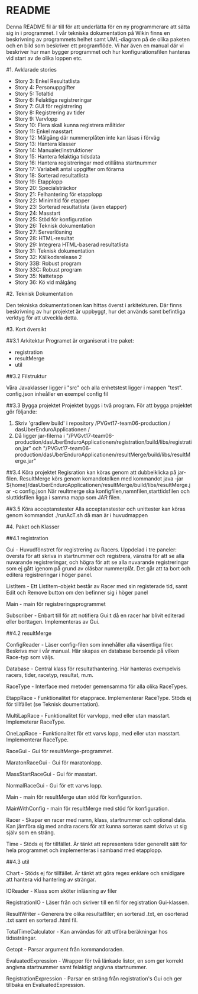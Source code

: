 # README

Denna README fil är till för att underlätta för en ny programmerare att sätta sig in i programmet. I vår tekniska dokumentation på Wikin finns en beskrivning av programmets helhet samt UML-diagram på de olika paketen och en bild som beskriver ett programflöde. Vi har även en manual där vi beskriver hur man bygger programmet och hur konfigurationsfilen hanteras vid start av de olika loppen etc. 

#1. Avklarade stories 

* Story 3: Enkel Resultatlista
* Story 4: Personuppgifter
* Story 5: Totaltid
* Story 6: Felaktiga registreringar
* Story 7: GUI för registrering
* Story 8: Registrering av tider
* Story 9: Varvlopp
* Story 10: Flera skall kunna registrera måltider
* Story 11: Enkel masstart
* Story 12: Målgång där nummerplåten inte kan läsas i förväg
* Story 13: Hantera klasser
* Story 14: Manualer/instruktioner
* Story 15: Hantera felaktiga tidsdata
* Story 16: Hantera registreringar med otillåtna startnummer
* Story 17: Variabelt antal uppgifter om förarna
* Story 18: Sorterad resultatlista
* Story 19: Etapplopp
* Story 20: Specialsträckor
* Story 21: Felhantering för etapplopp
* Story 22: Minimitid för etapper
* Story 23: Sorterad resultatlista (även etapper)
* Story 24: Masstart
* Story 25: Stöd för konfiguration
* Story 26: Teknisk dokumentation
* Story 27: Serverlösning
* Story 28: HTML-resultat
* Story 29: Integrera HTML-baserad resultatlista
* Story 31: Teknisk dokumentation
* Story 32: Källkodsrelease 2
* Story 33B: Robust program
* Story 33C: Robust program
* Story 35: Nattetapp
* Story 36: Kö vid målgång 

#2. Teknisk Dokumentation

Den tekniska dokumentationen kan hittas överst i arkitekturen. Där finns beskrivning av hur projektet är uppbyggt, hur det används samt befintliga verktyg för att utveckla detta.

#3. Kort översikt

##3.1 Arkitektur
Programet är organiserat i tre paket:

* registration
* resultMerge
* util

##3.2 Filstruktur

Våra Javaklasser ligger i "src" och alla enhetstest ligger i mappen "test".
config.json inheåller en exempel config fil 

##3.3 Bygga projektet
Projektet byggs i två program.
För att bygga projektet gör följande:

1. Skriv 'gradlew build' i repository /PVGvt17-team06-production / dasUberEnduroApplicationen /
2. Då ligger jar-filerna i "/PVGvt17-team06-production/dasUberEnduroApplicationen/registration/build/libs/registration,jar" och "/PVGvt17-team06-production/dasUberEnduroApplicationen/resultMerge/build/libs/resultMerge.jar"

##3.4 Köra projektet
Regisration kan köras genom att dubbelklicka på jar-filen.
ResultMerge körs genom komandotolken med kommandot java -jar ${home}/dasUberEnduroApplicationen/resultMerge/build/libs/resultMerge.jar -c config.json
När reultmerge ska konfigfilen,namnfilen,starttidsfilen och sluttidsfilen ligga i samma mapp som JAR filen.

##3.5 Köra acceptanstester
Alla acceptanstester och unittester kan köras genom kommandot ./runAcT.sh då man är i huvudmappen

#4. Paket och Klasser

##4.1 registration

Gui - Huvudfönstret för registrering av Racers. Uppdelad i tre paneler: översta för att skriva in startnummer och registrera, vänstra för att se alla nuvarande registreringar, och högra för att se alla nuvarande registreringar som ej gått igenom på grund av oläsbar nummerplåt. Det går att ta bort och editera registreringar i höger panel.

ListItem - Ett ListItem-objekt består av Racer med sin registerade tid, samt Edit och Remove button om den befinner sig i höger panel

Main - main för registreringsprogrammet

Subscriber - Enbart till för att notifiera Gui:t då en racer har blivit editerad eller borttagen. Implementeras av Gui.



##4.2 resultMerge

ConfigReader - Läser config-filen som innehåller alla väsentliga filer. Beskrivs mer i vår manual. Här skapas en database beroende på vilken Race-typ som väljs.

Database - Central klass för resultathantering. Här hanteras exempelvis racers, tider, racetyp, resultat, m.m.

RaceType - Interface med metoder gemensamma för alla olika RaceTypes.

EtappRace - Funktionalitet för etapprace. Implementerar RaceType. Stöds ej för tillfället (se Teknisk doumentation).

MultiLapRace - Funktionalitet för varvlopp, med eller utan masstart. Implemeterar RaceType.

OneLapRace - Funktionalitet för ett varvs lopp, med eller utan masstart. Implementerar RaceType. 

RaceGui - Gui för resultMerge-programmet.

MaratonRaceGui - Gui för maratonlopp.

MassStartRaceGui - Gui för masstart.

NormalRaceGui - Gui för ett varvs lopp.

Main - main för resultMerge utan stöd för konfiguration.

MainWithConfig - main för resultMerge med stöd för konfiguration.

Racer - Skapar en racer med namn, klass, startnummer och optional data. Kan jämföra sig med andra racers för att kunna sorteras samt skriva ut sig själv som en sträng.

Time - Stöds ej för tillfället. Är tänkt att representera tider generellt sätt för hela programmet och implementeras i samband med etapplopp.



##4.3 util

Chart - Stöds ej för tillfället. Är tänkt att göra regex enklare och smidigare att hantera vid hantering av strängar.

IOReader - Klass som sköter inläsning av filer

RegistrationIO - Läser från och skriver till en fil för registration Gui-klassen.

ResultWriter - Generera tre olika resultatfiler; en sorterad .txt, en osorterad .txt samt en sorterad .html fil.

TotalTimeCalculator - Kan användas för att utföra beräkningar hos tidssträngar.

Getopt - Parsar argument från kommandoraden.

EvaluatedExpression - Wrapper för två länkade listor, en som ger korrekt angivna startnummer samt felaktigt angivna startnummer.

RegistrationExpression - Parsar en sträng från registration's Gui och ger tillbaka en EvaluatedExpression.
